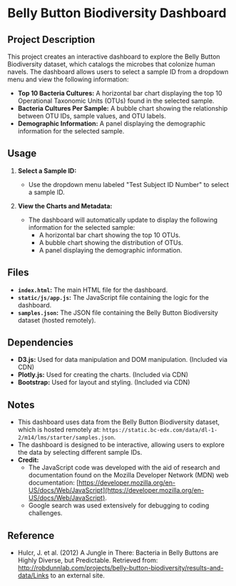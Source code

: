 # Belly Button Biodiversity Dashboard

## Project Description

This project creates an interactive dashboard to explore the Belly Button Biodiversity dataset, which catalogs the microbes that colonize human navels. The dashboard allows users to select a sample ID from a dropdown menu and view the following information:

* **Top 10 Bacteria Cultures:** A horizontal bar chart displaying the top 10 Operational Taxonomic Units (OTUs) found in the selected sample.
* **Bacteria Cultures Per Sample:** A bubble chart showing the relationship between OTU IDs, sample values, and OTU labels.
* **Demographic Information:** A panel displaying the demographic information for the selected sample.

## Usage

1.  **Select a Sample ID:**
    * Use the dropdown menu labeled "Test Subject ID Number" to select a sample ID.

2.  **View the Charts and Metadata:**
    * The dashboard will automatically update to display the following information for the selected sample:
        * A horizontal bar chart showing the top 10 OTUs.
        * A bubble chart showing the distribution of OTUs.
        * A panel displaying the demographic information.

## Files

* **`index.html`:** The main HTML file for the dashboard.
* **`static/js/app.js`:** The JavaScript file containing the logic for the dashboard.
* **`samples.json`:** The JSON file containing the Belly Button Biodiversity dataset (hosted remotely).

## Dependencies

* **D3.js:** Used for data manipulation and DOM manipulation. (Included via CDN)
* **Plotly.js:** Used for creating the charts. (Included via CDN)
* **Bootstrap:** Used for layout and styling. (Included via CDN)

## Notes

* This dashboard uses data from the Belly Button Biodiversity dataset, which is hosted remotely at: `https://static.bc-edx.com/data/dl-1-2/m14/lms/starter/samples.json`.
* The dashboard is designed to be interactive, allowing users to explore the data by selecting different sample IDs.
* **Credit:**
    * The JavaScript code was developed with the aid of research and documentation found on the Mozilla Developer Network (MDN) web documentation: [https://developer.mozilla.org/en-US/docs/Web/JavaScript](https://developer.mozilla.org/en-US/docs/Web/JavaScript).
    * Google search was used extensively for debugging to coding challenges.

## Reference
* Hulcr, J. et al. (2012) A Jungle in There: Bacteria in Belly Buttons are Highly Diverse, but Predictable. Retrieved from: http://robdunnlab.com/projects/belly-button-biodiversity/results-and-data/Links to an external site.

